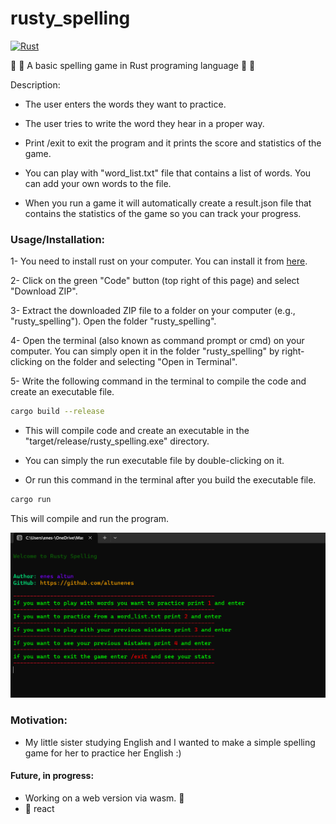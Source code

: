 # rusty_spelling

[![Rust](https://github.com/altunenes/rusty_spelling/actions/workflows/rust.yml/badge.svg)](https://github.com/altunenes/rusty_spelling/actions/workflows/rust.yml)

:crab: :crab: A basic spelling game in Rust programing language :crab: :crab:

Description:
- The user enters the words they want to practice.

- The user tries to write the word they hear in a proper way.
- Print /exit to exit the program and it prints the score and statistics of the game.
- You can play with "word_list.txt" file that contains a list of words. You can add your own words to the file.
- When you run a game it will automatically create a result.json file that contains the statistics of the game so you can track your progress.

### Usage/Installation:
1-   You need to install rust on your computer. You can install it from [here](https://www.rust-lang.org/tools/install).

2- Click on the green "Code" button (top right of this page) and select "Download ZIP".

3- Extract the downloaded ZIP file to a folder on your computer (e.g., "rusty_spelling").
   Open the folder "rusty_spelling".

4- Open the terminal (also known as command prompt or cmd) on your computer. You can simply open it in the folder "rusty_spelling" by right-clicking on the folder and selecting "Open in Terminal".

5- Write the following command in the terminal to compile the code and create an executable file.
  
```bash
cargo build --release
```

- This will compile code and create an executable in the "target/release/rusty_spelling.exe" directory.


- You can simply the run executable file by double-clicking on it. 


- Or run this command in the terminal after you build the executable file.
  
```bash
cargo run
```

This will compile and run the program.


  ![8x8](./static/rusty_spelling.png)



### Motivation:
- My little sister studying English and I wanted to make a simple spelling game for her to practice her English :)

#### Future, in progress:

- Working on a web version via wasm. :crab:
- :no_entry_sign: react  